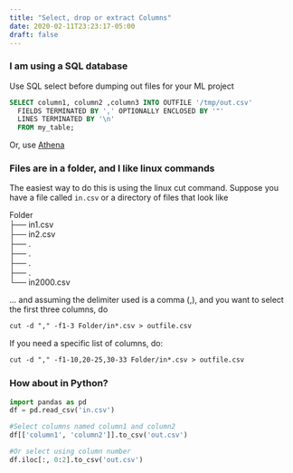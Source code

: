 ```yaml
---
title: "Select, drop or extract Columns"
date: 2020-02-11T23:23:17-05:00
draft: false
---
```


### I am using a SQL database

Use SQL select before dumping out files for your ML project

```SQL
SELECT column1, column2 ,column3 INTO OUTFILE '/tmp/out.csv'
  FIELDS TERMINATED BY ',' OPTIONALLY ENCLOSED BY '"'
  LINES TERMINATED BY '\n'
  FROM my_table;
```

Or, use [Athena](https://docs.aws.amazon.com/athena/latest/ug/querying.html)


### Files are in a folder, and I like linux commands

The easiest way to do this is using the linux cut command. Suppose you have a file called ```in.csv``` or a directory of files that look like 

Folder<br>
├── in1.csv<br>
├── in2.csv<br>
├── .<br>
├── .<br>
├── .<br>
├── .<br>
└── in2000.csv<br>

... and assuming the delimiter used is a comma (,), and you want to select the first three columns, do

```html
cut -d "," -f1-3 Folder/in*.csv > outfile.csv
```

If you need a specific list of columns, do:

```html
cut -d "," -f1-10,20-25,30-33 Folder/in*.csv > outfile.csv
```

### How about in Python?
```python
import pandas as pd
df = pd.read_csv('in.csv')

#Select columns named column1 and column2
df[['column1', 'column2']].to_csv('out.csv')

#Or select using column number
df.iloc[:, 0:2].to_csv('out.csv')
```
